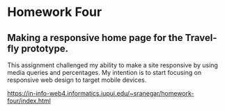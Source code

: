 # Homework Four

## Making a responsive home page for the Travel-fly prototype.

This assignment challenged my ability to make a site responsive by using media queries and percentages. My intention is to start focusing on responsive web design to target mobile devices. 

https://in-info-web4.informatics.iupui.edu/~sranegar/homework-four/index.html

